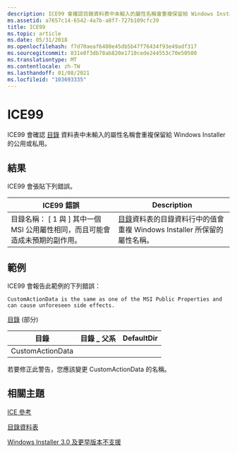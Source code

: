 ```yaml
---
description: ICE99 會確認目錄資料表中未輸入的屬性名稱會重複保留給 Windows Installer 的公用或私用。
ms.assetid: a7657c14-6542-4a7b-a8f7-727b109cfc39
title: ICE99
ms.topic: article
ms.date: 05/31/2018
ms.openlocfilehash: f7d70aeaf6480e45db5b47f76434f93e49adf317
ms.sourcegitcommit: 831e8f3db78ab820e1710cede244553c70e50500
ms.translationtype: MT
ms.contentlocale: zh-TW
ms.lasthandoff: 01/08/2021
ms.locfileid: "103693335"
---
```

# <a name="ice99"></a>ICE99

ICE99 會確認 [目錄](directory-table.md) 資料表中未輸入的屬性名稱會重複保留給 Windows Installer 的公用或私用。

## <a name="result"></a>結果

ICE99 會張貼下列錯誤。



| ICE99 錯誤                                                                                                      | Description                                                                                                                                   |
|------------------------------------------------------------------------------------------------------------------|-----------------------------------------------------------------------------------------------------------------------------------------------|
| 目錄名稱： \[ 1 與 \] 其中一個 MSI 公用屬性相同，而且可能會造成未預期的副作用。 | [目錄](directory-table.md)資料表的目錄資料行中的值會重複 Windows Installer 所保留的屬性名稱。 |



 

## <a name="example"></a>範例

ICE99 會報告此範例的下列錯誤：

``` syntax
CustomActionData is the same as one of the MSI Public Properties and can cause unforeseen side effects.
```

[目錄](directory-table.md) (部分) 



| 目錄        | 目錄 \_ 父系 | DefaultDir |
|------------------|-------------------|------------|
| CustomActionData |                   |            |



 

若要修正此警告，您應該變更 CustomActionData 的名稱。

## <a name="related-topics"></a>相關主題

<dl> <dt>

[ICE 參考](ice-reference.md)
</dt> <dt>

[目錄資料表](directory-table.md)
</dt> <dt>

[Windows Installer 3.0 及更早版本不支援](not-supported-in-windows-installer-version-3-0.md)
</dt> </dl>

 

 



